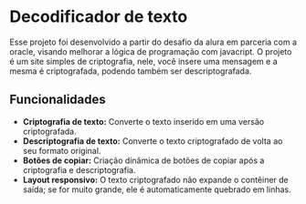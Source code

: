 <h1> Decodificador de texto</h1>


<p>Esse projeto foi desenvolvido a partir do desafio da alura em parceria com a oracle, visando melhorar a lógica de programação com javacript. O projeto é um site simples de criptografia, nele, você insere uma mensagem e a mesma é criptografada, podendo também ser descriptografada.</p>

<h2>Funcionalidades</h2>

<ul>
    <li><strong>Criptografia de texto:</strong> Converte o texto inserido em uma versão criptografada.</li>
    <li><strong>Descriptografia de texto:</strong> Converte o texto criptografado de volta ao seu formato original.</li>
    <li><strong>Botões de copiar:</strong> Criação dinâmica de botões de copiar após a criptografia e descriptografia.</li>
    <li><strong>Layout responsivo:</strong> O texto criptografado não expande o contêiner de saída; se for muito grande, ele é automaticamente quebrado em linhas.</li>
</ul>

